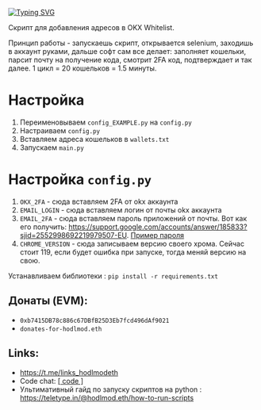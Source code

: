 [![Typing SVG](https://readme-typing-svg.herokuapp.com?color=%2336BCF7&lines=OKX-Whitelist)](https://git.io/typing-svg)

Скрипт для добавления адресов в OKX Whitelist.

Принцип работы - запускаешь скрипт, открывается selenium, заходишь в аккаунт руками, дальше софт сам все делает: заполняет кошельки, парсит почту на получение кода, смотрит 2FA код, подтверждает и так далее. 1 цикл = 20 кошельков = 1.5 минуты.

# Настройка
1. Переименовываем `config_EXAMPLE.py` на `config.py`
2. Настраиваем `config.py`
3. Вставляем адреса кошельков в `wallets.txt`
4. Запускаем `main.py`

# Настройка `config.py`
1. `OKX_2FA` - сюда вставляем 2FA от okx аккаунта
2. `EMAIL_LOGIN` - сюда вставляем логин от почты okx аккаунта
3. `EMAIL_2FA` - сюда вставляем пароль приложений от почты. Вот как его получить: https://support.google.com/accounts/answer/185833?sjid=2552998692219979507-EU. 
[Пример пароля](https://github.com/zaivanza/okx-whitelist/blob/main/email_2fa_example.jpg)
4. `CHROME_VERSION` - сюда записываем версию своего хрома. Сейчас стоит 119, если будет ошибка при запуске, тогда меняй версию на свою.

Устанавливаем библиотеки : `pip install -r requirements.txt`

## Донаты (EVM): 
- `0xb7415DB78c886c67DBfB25D3Eb7fcd496dAf9021`
- `donates-for-hodlmod.eth`

## Links:
- https://t.me/links_hodlmodeth
- Code chat: [[ code ]](https://t.me/code_hodlmodeth)
- Ультимативный гайд по запуску скриптов на python : https://teletype.in/@hodlmod.eth/how-to-run-scripts